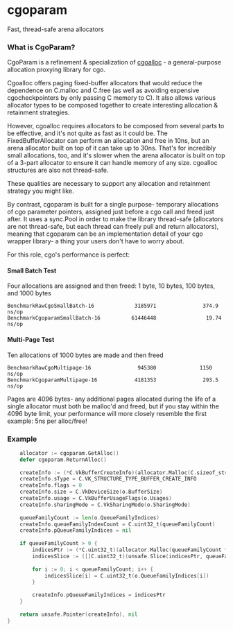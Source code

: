 # cgoparam
Fast, thread-safe arena allocators

### What is CgoParam?

CgoParam is a refinement & specialization of [cgoalloc](https://github.com/CannibalVox/cgoalloc) - a general-purpose allocation proxying library for cgo.

Cgoalloc offers paging fixed-buffer allocators that would reduce the dependence on C.malloc and C.free (as well as avoiding expensive cgocheckpointers by only passing C memory to C).  It also allows various allocator types to be composed together to create interesting allocation & retainment strategies.

However, cgoalloc requires allocators to be composed from several parts to be effective, and it's not quite as fast as it could be.  The FixedBufferAllocator can perform an allocation and free in 10ns, but an arena allocator built on top of it can take up to 30ns.  That's for incredibly small allocations, too, and it's slower when the arena allocator is built on top of a 3-part allocator to ensure it can handle memory of any size.  cgoalloc structures are also not thread-safe.

These qualities are necessary to support any allocation and retainment strategy you might like.

By contrast, cgoparam is built for a single purpose- temporary allocations of cgo parameter pointers, assigned just before a cgo call and freed just after.  It uses a sync.Pool in order to make the library thread-safe (allocators are not thread-safe, but each thread can freely pull and return allocators), meaning that cgoparam can be an implementation detail of your cgo wrapper library- a thing your users don't have to worry about.

For this role, cgo's performance is perfect:

#### Small Batch Test

Four allocations are assigned and then freed: 1 byte, 10 bytes, 100 bytes, and 1000 bytes

```
BenchmarkRawCgoSmallBatch-16             3185971               374.9 ns/op
BenchmarkCgoparamSmallBatch-16          61446448                19.74 ns/op
```

#### Multi-Page Test

Ten allocations of 1000 bytes are made and then freed

```
BenchmarkRawCgoMultipage-16               945380              1150 ns/op
BenchmarkCgoparamMultipage-16            4181353               293.5 ns/op
```

Pages are 4096 bytes- any additional pages allocated during the life of a single allocator must both be malloc'd and freed, but if you stay within the 4096 byte limit, your performance will more closely resemble the first example: 5ns per alloc/free!

### Example

```go
    allocator := cgoparam.GetAlloc()
    defer cgoparam.ReturnAlloc()
    
    createInfo := (*C.VkBufferCreateInfo)(allocator.Malloc(C.sizeof_struct_VkBufferCreateInfo))
    createInfo.sType = C.VK_STRUCTURE_TYPE_BUFFER_CREATE_INFO
    createInfo.flags = 0
    createInfo.size = C.VkDeviceSize(o.BufferSize)
    createInfo.usage = C.VkBufferUsageFlags(o.Usages)
    createInfo.sharingMode = C.VkSharingMode(o.SharingMode)
    
    queueFamilyCount := len(o.QueueFamilyIndices)
    createInfo.queueFamilyIndexCount = C.uint32_t(queueFamilyCount)
    createInfo.pQueueFamilyIndices = nil
    
    if queueFamilyCount > 0 {
        indicesPtr := (*C.uint32_t)(allocator.Malloc(queueFamilyCount * int(unsafe.Sizeof(C.uint32_t(0)))))
        indicesSlice := ([]C.uint32_t)(unsafe.Slice(indicesPtr, queueFamilyCount))
        
        for i := 0; i < queueFamilyCount; i++ {
            indicesSlice[i] = C.uint32_t(o.QueueFamilyIndices[i])
        }
        
        createInfo.pQueueFamilyIndices = indicesPtr
    }
    
    return unsafe.Pointer(createInfo), nil
}
```
